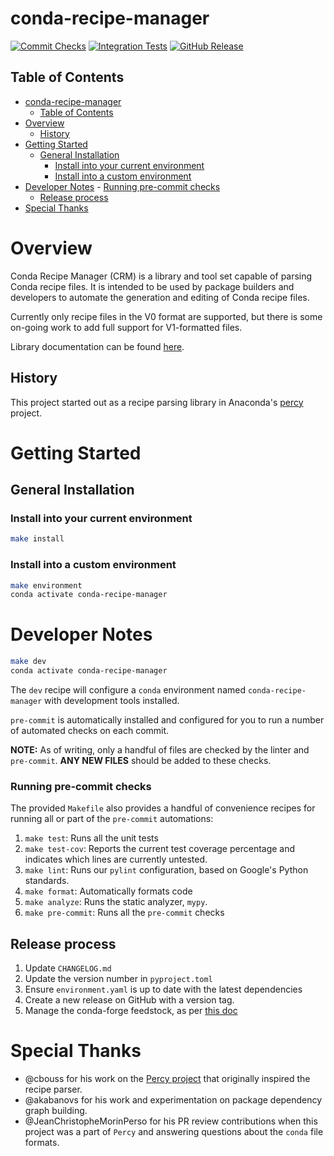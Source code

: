 [commit-checks-badge]: https://github.com/conda-incubator/conda-recipe-manager/actions/workflows/commit_checks.yaml/badge.svg?branch=main
[integration-tests-badge]: https://github.com/conda-incubator/conda-recipe-manager/actions/workflows/integration_tests.yaml/badge.svg?branch=main
[release-badge]: https://img.shields.io/github/v/release/conda-incubator/conda-recipe-manager?logo=github


# conda-recipe-manager

[![Commit Checks][commit-checks-badge]](https://github.com/conda-incubator/conda-recipe-manager/actions/workflows/commit_checks.yaml)
[![Integration Tests][integration-tests-badge]](https://github.com/conda-incubator/conda-recipe-manager/actions/workflows/integration_tests.yaml)
[![GitHub Release][release-badge]](https://github.com/conda-incubator/conda-recipe-manager/releases)

## Table of Contents
<!-- TOC -->

- [conda-recipe-manager](#conda-recipe-manager)
    - [Table of Contents](#table-of-contents)
- [Overview](#overview)
    - [History](#history)
- [Getting Started](#getting-started)
    - [General Installation](#general-installation)
        - [Install into your current environment](#install-into-your-current-environment)
        - [Install into a custom environment](#install-into-a-custom-environment)
- [Developer Notes](#developer-notes)
        - [Running pre-commit checks](#running-pre-commit-checks)
    - [Release process](#release-process)
- [Special Thanks](#special-thanks)

<!-- /TOC -->
# Overview
Conda Recipe Manager (CRM) is a library and tool set capable of parsing Conda recipe files. It is intended to be
used by package builders and developers to automate the generation and editing of Conda recipe files.

Currently only recipe files in the V0 format are supported, but there is some on-going work to add full support for
V1-formatted files.

Library documentation can be found [here](https://conda-incubator.github.io/conda-recipe-manager/index.html).

## History
This project started out as a recipe parsing library in Anaconda's
[percy](https://github.com/anaconda-distribution/percy) project.

# Getting Started

## General Installation

### Install into your current environment
```sh
make install
```

### Install into a custom environment
```sh
make environment
conda activate conda-recipe-manager
```

# Developer Notes
```sh
make dev
conda activate conda-recipe-manager
```
The `dev` recipe will configure a `conda` environment named `conda-recipe-manager` with
development tools installed.

`pre-commit` is automatically installed and configured for you to run a number
of automated checks on each commit.

**NOTE:** As of writing, only a handful of files are checked by the linter and
`pre-commit`. **ANY NEW FILES** should be added to these checks.

### Running pre-commit checks
The provided `Makefile` also provides a handful of convenience recipes for
running all or part of the `pre-commit` automations:
1. `make test`: Runs all the unit tests
1. `make test-cov`: Reports the current test coverage percentage and indicates
   which lines are currently untested.
1. `make lint`: Runs our `pylint` configuration, based on Google's Python
   standards.
1. `make format`: Automatically formats code
1. `make analyze`: Runs the static analyzer, `mypy`.
1. `make pre-commit`: Runs all the `pre-commit` checks

## Release process
1. Update `CHANGELOG.md`
1. Update the version number in `pyproject.toml`
1. Ensure `environment.yaml` is up to date with the latest dependencies
1. Create a new release on GitHub with a version tag.
1. Manage the conda-forge feedstock, as per [this doc](https://conda-forge.org/docs/maintainer/adding_pkgs/)

# Special Thanks
- @cbouss for his work on the [Percy project](https://github.com/anaconda/percy) that originally inspired the recipe parser.
- @akabanovs for his work and experimentation on package dependency graph building.
- @JeanChristopheMorinPerso for his PR review contributions when this project was a part of `Percy` and answering questions about the `conda` file formats.
